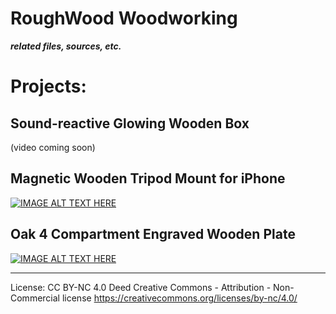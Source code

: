 # RoughWood Woodworking
***related files, sources, etc.***

# Projects: 

## Sound-reactive Glowing Wooden Box
(video coming soon)

## Magnetic Wooden Tripod Mount for iPhone
[![IMAGE ALT TEXT HERE](https://img.youtube.com/vi/p3HfRSA6CYs/0.jpg)](https://www.youtube.com/watch?v=p3HfRSA6CYs)

## Oak 4 Compartment Engraved Wooden Plate
[![IMAGE ALT TEXT HERE](https://img.youtube.com/vi/ocSn4xdQ-CY/0.jpg)](https://www.youtube.com/watch?v=ocSn4xdQ-CY)



---
License: CC BY-NC 4.0 Deed Creative Commons - Attribution - Non-Commercial license
https://creativecommons.org/licenses/by-nc/4.0/
